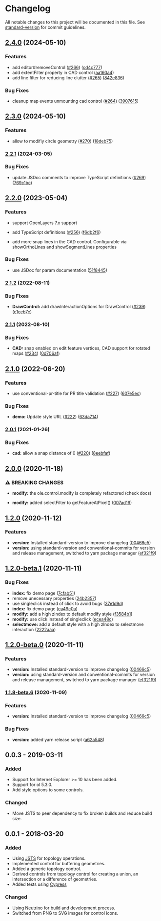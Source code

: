 # Changelog

All notable changes to this project will be documented in this file. See [standard-version](https://github.com/conventional-changelog/standard-version) for commit guidelines.

## [2.4.0](https://github.com/geops/openlayers-editor/compare/v2.3.0...v2.4.0) (2024-05-10)


### Features

* add editor#removeControl ([#266](https://github.com/geops/openlayers-editor/issues/266)) ([cd4c777](https://github.com/geops/openlayers-editor/commit/cd4c7772cf9be101a00d2c226a564de815732b49))
* add extentFilter property  in CAD control ([aa160a4](https://github.com/geops/openlayers-editor/commit/aa160a437f368799f6f31557aa2445b83afda22e))
* add line filter for reducing line clutter ([#265](https://github.com/geops/openlayers-editor/issues/265)) ([842e836](https://github.com/geops/openlayers-editor/commit/842e836b44a9faf63a03a11affd5930dc5522e55))


### Bug Fixes

* cleanup map events unmounting cad control ([#264](https://github.com/geops/openlayers-editor/issues/264)) ([3907615](https://github.com/geops/openlayers-editor/commit/390761571f8146c62d4dc85ef4255210a4b592ec))

## [2.3.0](https://github.com/geops/openlayers-editor/compare/v2.2.1...v2.3.0) (2024-05-10)


### Features

* allow to modifiy  circle geometry ([#270](https://github.com/geops/openlayers-editor/issues/270)) ([18deb75](https://github.com/geops/openlayers-editor/commit/18deb75c672c4d25e659598e7dd87386b24ffe73))

### [2.2.1](https://github.com/geops/openlayers-editor/compare/v2.2.0...v2.2.1) (2024-03-05)


### Bug Fixes

* update JSDoc comments to improve TypeScript definitions ([#269](https://github.com/geops/openlayers-editor/issues/269)) ([769c1bc](https://github.com/geops/openlayers-editor/commit/769c1bc48f426310cece9a9b0444edd6c77895b3))

## [2.2.0](https://github.com/geops/openlayers-editor/compare/v2.1.2...v2.2.0) (2023-05-04)


### Features

* support OpenLayers 7.x support

* add TypeScript definitions ([#256](https://github.com/geops/openlayers-editor/issues/256)) ([f6db2f6](https://github.com/geops/openlayers-editor/commit/f6db2f6ae37b21a7919428841ce421c07882772f))

* add more snap lines in the CAD control. Configurable via showOrthoLines and showSegmentLines properties

### Bug Fixes

* use JSDoc for param documentation ([51f8445](https://github.com/geops/openlayers-editor/commit/51f84459fb07529456f6b94c0faf136f63e9221a))

### [2.1.2](https://github.com/geops/openlayers-editor/compare/v2.1.1...v2.1.2) (2022-08-11)


### Bug Fixes

* **DrawControl:** add drawInteractionOptions for DrawControl ([#239](https://github.com/geops/openlayers-editor/issues/239)) ([e1ceb7c](https://github.com/geops/openlayers-editor/commit/e1ceb7c0a62c36658d231236be84773890d2e609))

### [2.1.1](https://github.com/geops/openlayers-editor/compare/v2.1.0...v2.1.1) (2022-08-10)


### Bug Fixes

* **CAD:** snap enabled on edit feature vertices, CAD support for rotated maps ([#234](https://github.com/geops/openlayers-editor/issues/234)) ([0d706af](https://github.com/geops/openlayers-editor/commit/0d706af65bce2759e61dbae5d9ca359940251573))

## [2.1.0](https://github.com/geops/openlayers-editor/compare/v2.0.1...v2.1.0) (2022-06-20)


### Features

* use conventional-pr-title for PR title validation ([#227](https://github.com/geops/openlayers-editor/issues/227)) ([607e5ec](https://github.com/geops/openlayers-editor/commit/607e5ec3d4aa4849f4b6b7e7acc827728f70a36c))


### Bug Fixes

* **demo:** Update style URL ([#222](https://github.com/geops/openlayers-editor/issues/222)) ([63da714](https://github.com/geops/openlayers-editor/commit/63da714cce7ad7660b99218be153644e1f193d01))

### [2.0.1](https://github.com/geops/openlayers-editor/compare/v2.0.0...v2.0.1) (2021-01-26)


### Bug Fixes

* **cad:** allow a snap distance of 0 ([#220](https://github.com/geops/openlayers-editor/issues/220)) ([8eebfaf](https://github.com/geops/openlayers-editor/commit/8eebfafc8eadbdb3d1d4686b75b6c7075d3ff15c))

## [2.0.0](https://github.com/geops/openlayers-editor/compare/v1.4.0-beta.1...v2.0.0) (2020-11-18)


### ⚠ BREAKING CHANGES

* **modify:** the ole.control.modify is completely refactored (check
docs)

* **modify:** added selectFilter to getFeatureAtPixel() ([007ad16](https://github.com/geops/openlayers-editor/commit/007ad162872444c7b8e2eb8e39a5f52009caa317))

## [1.2.0](https://github.com/geops/openlayers-editor/compare/v1.1.6...v1.2.0) (2020-11-12)


### Features

* **version:** Installed standard-version to improve changelog ([00466c5](https://github.com/geops/openlayers-editor/commit/00466c56f0695bb62115159c1918704668d6266d))
* **version:** using standard-version and conventional-commits for version and release management, switched to yarn package manager ([ef321f9](https://github.com/geops/openlayers-editor/commit/ef321f9434501c398d6269c695c8aa4a3ff0cb7d))

## [1.2.0-beta.1](https://github.com/geops/openlayers-editor/compare/v1.2.0-beta.0...v1.2.0-beta.1) (2020-11-11)


### Bug Fixes

* **index:** fix demo page ([7cfab51](https://github.com/geops/openlayers-editor/commit/7cfab511f62de9bafb1945ac4b18a5fc7a495b38))
* remove unecessary properties ([24b2357](https://github.com/geops/openlayers-editor/commit/24b23571ecc2d2342fe53d840df10f3da8ba029e))
* use singleclick instead of click to avoid bugs ([37e1d9d](https://github.com/geops/openlayers-editor/commit/37e1d9d6b5889071184fb1dc996c300cefdf629a))
* **index:** fix demo page ([ea49c0a](https://github.com/geops/openlayers-editor/commit/ea49c0ad4dfaa8d230d742bd63a54a6f9b860677))
* **modify:** add a high zIndex to default modify style ([f3584b1](https://github.com/geops/openlayers-editor/commit/f3584b17ef915e2362f1fdca7563ee492af1234a))
* **modify:** use click instead of singleclick ([ecea48c](https://github.com/geops/openlayers-editor/commit/ecea48c4b94f64625289d4966bc1bcc9bfe5bf39))
* **selectmove:** add a default style with a high zIndex to selectmove interaction ([2222aaa](https://github.com/geops/openlayers-editor/commit/2222aaac49c93163077d4a0914118755a5b742d4))

## [1.2.0-beta.0](https://github.com/geops/openlayers-editor/compare/v1.1.6...v1.2.0-beta.0) (2020-11-11)


### Features

* **version:** Installed standard-version to improve changelog ([00466c5](https://github.com/geops/openlayers-editor/commit/00466c56f0695bb62115159c1918704668d6266d))
* **version:** using standard-version and conventional-commits for version and release management, switched to yarn package manager ([ef321f9](https://github.com/geops/openlayers-editor/commit/ef321f9434501c398d6269c695c8aa4a3ff0cb7d))

### [1.1.8-beta.6](https://github.com/geops/openlayers-editor/compare/v1.1.8-beta.2...v1.1.8-beta.6) (2020-11-09)


### Features

* **version:** Installed standard-version to improve changelog ([00466c5](https://github.com/geops/openlayers-editor/commit/00466c56f0695bb62115159c1918704668d6266d))


### Bug Fixes

* **version:** added yarn release script ([a62a548](https://github.com/geops/openlayers-editor/commit/a62a548b3e22b6008c5df69e0531b8759528b1db))

## 0.0.3 - 2019-03-11
### Added
- Support for Internet Explorer >= 10 has been added.
- Support for ol 5.3.0.
- Add style options to some controls.

### Changed
- Move JSTS to peer dependency to fix broken builds and reduce build size.

## 0.0.1 - 2018-03-20
### Added
- Using [JSTS](https://github.com/bjornharrtell/jsts) for topology operations.
- Implemented control for buffering geometries.
- Added a generic topology control.
- Derived controls from topology control for creating a union, an intersection or a difference of geometries.
- Added tests using [Cypress](https://cypress.io/)

### Changed
- Using [Neutrino](https://neutrino.js.org/) for build and development process.
- Switched from PNG to SVG images for control icons.
